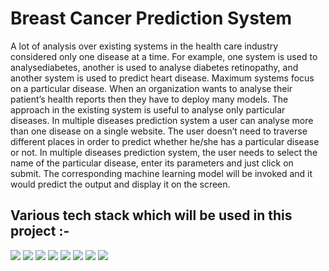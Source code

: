# Breast Cancer Prediction System
A lot of analysis over existing systems in the health care industry considered only one disease at a time. For example, one system is used to analysediabetes, another is used to analyse diabetes retinopathy, and another system is used to predict heart disease. Maximum systems focus on a particular disease. When an organization wants to analyse their patient’s health reports then they have to deploy many models. The approach in the existing system is useful to analyse only particular diseases. In multiple diseases prediction system a user can analyse more than one disease on a single website. The user doesn’t need to traverse different places in order to predict whether he/she has a particular disease or not. In multiple diseases prediction system, the user needs to select the name of the particular disease, enter its parameters and just click on submit. The corresponding machine learning model will be invoked and it would predict the output and display it on the screen. 

## Various tech stack which will be used in this project :- 

<img src="https://img.shields.io/badge/Heroku-430098?style=for-the-badge&logo=heroku&logoColor=white" /> <img src="https://img.shields.io/badge/html5-%23E34F26.svg?style=for-the-badge&logo=html5&logoColor=white" /> <img src="https://img.shields.io/badge/Colab-F9AB00?style=for-the-badge&logo=googlecolab&color=525252" /> <img src="https://img.shields.io/badge/Visual_Studio_Code-0078D4?style=for-the-badge&logo=visual%20studio%20code&logoColor=white" /> <img src="https://img.shields.io/badge/JavaScript-323330?style=for-the-badge&logo=javascript&logoColor=F7DF1E" /> <img src="https://img.shields.io/badge/Python-FFD43B?style=for-the-badge&logo=python&logoColor=blue" /> <img src="https://img.shields.io/badge/Pandas-2C2D72?style=for-the-badge&logo=pandas&logoColor=white" /> <img src = "https://img.shields.io/badge/Numpy-777BB4?style=for-the-badge&logo=numpy&logoColor=white" />
